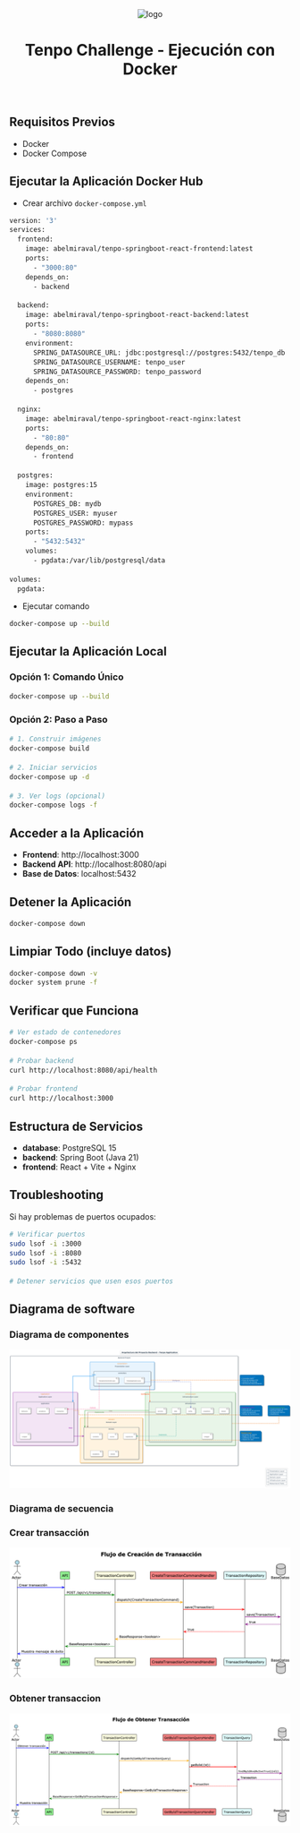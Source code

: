 
<div align="center">

  <img src="https://cdn.prod.website-files.com/647f4d1c528358bdb9d8ef3e/64e3a0a372c75160c61be423_tenpo.svg" alt="logo" width="200" height="auto" />
  <h1>Tenpo Challenge - Ejecución con Docker</h1>
</div>

<br />

## Requisitos Previos
- Docker
- Docker Compose

## Ejecutar la Aplicación Docker Hub

- Crear archivo `docker-compose.yml`
```bash
version: '3'
services:
  frontend:
    image: abelmiraval/tenpo-springboot-react-frontend:latest
    ports:
      - "3000:80"
    depends_on:
      - backend

  backend:
    image: abelmiraval/tenpo-springboot-react-backend:latest
    ports:
      - "8080:8080"
    environment:
      SPRING_DATASOURCE_URL: jdbc:postgresql://postgres:5432/tenpo_db
      SPRING_DATASOURCE_USERNAME: tenpo_user
      SPRING_DATASOURCE_PASSWORD: tenpo_password
    depends_on:
      - postgres

  nginx:
    image: abelmiraval/tenpo-springboot-react-nginx:latest
    ports:
      - "80:80"
    depends_on:
      - frontend

  postgres:
    image: postgres:15
    environment:
      POSTGRES_DB: mydb
      POSTGRES_USER: myuser
      POSTGRES_PASSWORD: mypass
    ports:
      - "5432:5432"
    volumes:
      - pgdata:/var/lib/postgresql/data

volumes:
  pgdata:

```

- Ejecutar comando
```bash
docker-compose up --build
```

## Ejecutar la Aplicación Local


### Opción 1: Comando Único

```bash
docker-compose up --build
```

### Opción 2: Paso a Paso
```bash
# 1. Construir imágenes
docker-compose build

# 2. Iniciar servicios
docker-compose up -d

# 3. Ver logs (opcional)
docker-compose logs -f
```

## Acceder a la Aplicación
- **Frontend**: http://localhost:3000
- **Backend API**: http://localhost:8080/api
- **Base de Datos**: localhost:5432

## Detener la Aplicación
```bash
docker-compose down
```

## Limpiar Todo (incluye datos)
```bash
docker-compose down -v
docker system prune -f
```

## Verificar que Funciona
```bash
# Ver estado de contenedores
docker-compose ps

# Probar backend
curl http://localhost:8080/api/health

# Probar frontend
curl http://localhost:3000
```

## Estructura de Servicios
- **database**: PostgreSQL 15
- **backend**: Spring Boot (Java 21)
- **frontend**: React + Vite + Nginx

## Troubleshooting
Si hay problemas de puertos ocupados:
```bash
# Verificar puertos
sudo lsof -i :3000
sudo lsof -i :8080
sudo lsof -i :5432

# Detener servicios que usen esos puertos
```


## Diagrama de software

### Diagrama de componentes

![Component Diagram](docs/clean-architecture.png)


### Diagrama de secuencia

### Crear transacción
![Sequence Diagram](docs/transaction/create-transaction.png)

### Obtener transaccion
![Sequence Diagram](docs/transaction/get-by-id-transaction.png)
